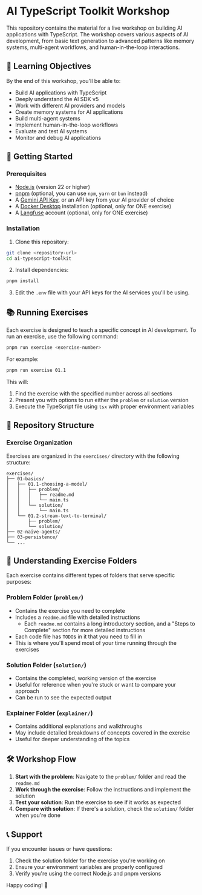 # AI TypeScript Toolkit Workshop

This repository contains the material for a live workshop on building AI applications with TypeScript. The workshop covers various aspects of AI development, from basic text generation to advanced patterns like memory systems, multi-agent workflows, and human-in-the-loop interactions.

## 🎯 Learning Objectives

By the end of this workshop, you'll be able to:

- Build AI applications with TypeScript
- Deeply understand the AI SDK v5
- Work with different AI providers and models
- Create memory systems for AI applications
- Build multi-agent systems
- Implement human-in-the-loop workflows
- Evaluate and test AI systems
- Monitor and debug AI applications

## 🚀 Getting Started

### Prerequisites

- [Node.js](https://nodejs.org/en/download) (version 22 or higher)
- [pnpm](https://pnpm.io/) (optional, you can use `npm`, `yarn` or `bun` instead)
- A [Gemini API Key](https://aistudio.google.com/apikey), or an API key from your AI provider of choice
- A [Docker Desktop](https://www.docker.com/products/docker-desktop/) installation (optional, only for ONE exercise)
- A [Langfuse](https://langfuse.com/) account (optional, only for ONE exercise)

### Installation

1. Clone this repository:

```bash
git clone <repository-url>
cd ai-typescript-toolkit
```

2. Install dependencies:

```bash
pnpm install
```

3. Edit the `.env` file with your API keys for the AI services you'll be using.

## 📚 Running Exercises

Each exercise is designed to teach a specific concept in AI development. To run an exercise, use the following command:

```bash
pnpm run exercise <exercise-number>
```

For example:

```bash
pnpm run exercise 01.1
```

This will:

1. Find the exercise with the specified number across all sections
2. Present you with options to run either the `problem` or `solution` version
3. Execute the TypeScript file using `tsx` with proper environment variables

## 📁 Repository Structure

### Exercise Organization

Exercises are organized in the `exercises/` directory with the following structure:

```
exercises/
├── 01-basics/
│   ├── 01.1-choosing-a-model/
│   │   ├── problem/
│   │   │   ├── readme.md
│   │   │   └── main.ts
│   │   └── solution/
│   │       └── main.ts
│   └── 01.2-stream-text-to-terminal/
│       ├── problem/
│       └── solution/
├── 02-naive-agents/
├── 03-persistence/
└── ...
```

## 📂 Understanding Exercise Folders

Each exercise contains different types of folders that serve specific purposes:

### Problem Folder (`problem/`)

- Contains the exercise you need to complete
- Includes a `readme.md` file with detailed instructions
  - Each `readme.md` contains a long introductory section, and a "Steps to Complete" section for more detailed instructions
- Each code file has `TODO`s in it that you need to fill in
- This is where you'll spend most of your time running through the exercises

### Solution Folder (`solution/`)

- Contains the completed, working version of the exercise
- Useful for reference when you're stuck or want to compare your approach
- Can be run to see the expected output

### Explainer Folder (`explainer/`)

- Contains additional explanations and walkthroughs
- May include detailed breakdowns of concepts covered in the exercise
- Useful for deeper understanding of the topics

## 🛠️ Workshop Flow

1. **Start with the problem**: Navigate to the `problem/` folder and read the `readme.md`
2. **Work through the exercise**: Follow the instructions and implement the solution
3. **Test your solution**: Run the exercise to see if it works as expected
4. **Compare with solution**: If there's a solution, check the `solution/` folder when you're done

## 📞 Support

If you encounter issues or have questions:

1. Check the solution folder for the exercise you're working on
2. Ensure your environment variables are properly configured
3. Verify you're using the correct Node.js and pnpm versions

Happy coding! 🚀
